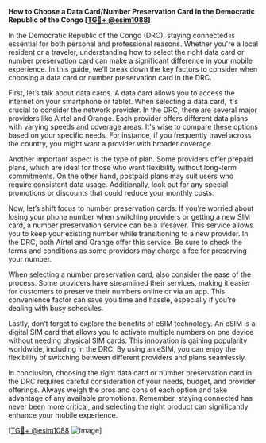 **How to Choose a Data Card/Number Preservation Card in the Democratic Republic of the Congo [[TG💪+ @esim1088](https://t.me/s/esim1088)]**

In the Democratic Republic of the Congo (DRC), staying connected is essential for both personal and professional reasons. Whether you're a local resident or a traveler, understanding how to select the right data card or number preservation card can make a significant difference in your mobile experience. In this guide, we’ll break down the key factors to consider when choosing a data card or number preservation card in the DRC.

First, let’s talk about data cards. A data card allows you to access the internet on your smartphone or tablet. When selecting a data card, it's crucial to consider the network provider. In the DRC, there are several major providers like Airtel and Orange. Each provider offers different data plans with varying speeds and coverage areas. It's wise to compare these options based on your specific needs. For instance, if you frequently travel across the country, you might want a provider with broader coverage.

Another important aspect is the type of plan. Some providers offer prepaid plans, which are ideal for those who want flexibility without long-term commitments. On the other hand, postpaid plans may suit users who require consistent data usage. Additionally, look out for any special promotions or discounts that could reduce your monthly costs.

Now, let’s shift focus to number preservation cards. If you’re worried about losing your phone number when switching providers or getting a new SIM card, a number preservation service can be a lifesaver. This service allows you to keep your existing number while transitioning to a new provider. In the DRC, both Airtel and Orange offer this service. Be sure to check the terms and conditions as some providers may charge a fee for preserving your number.

When selecting a number preservation card, also consider the ease of the process. Some providers have streamlined their services, making it easier for customers to preserve their numbers online or via an app. This convenience factor can save you time and hassle, especially if you're dealing with busy schedules.

Lastly, don’t forget to explore the benefits of eSIM technology. An eSIM is a digital SIM card that allows you to activate multiple numbers on one device without needing physical SIM cards. This innovation is gaining popularity worldwide, including in the DRC. By using an eSIM, you can enjoy the flexibility of switching between different providers and plans seamlessly.

In conclusion, choosing the right data card or number preservation card in the DRC requires careful consideration of your needs, budget, and provider offerings. Always weigh the pros and cons of each option and take advantage of any available promotions. Remember, staying connected has never been more critical, and selecting the right product can significantly enhance your mobile experience.

[[TG💪+ @esim1088](https://t.me/s/esim1088) ![Image](https://i.postimg.cc/Y0z9fWf4/image.png)]